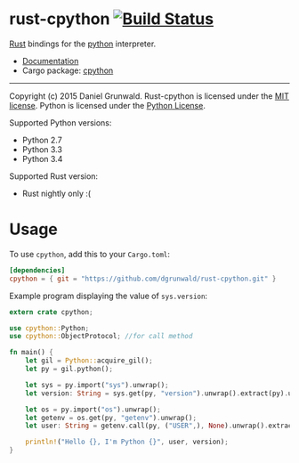 rust-cpython [![Build Status](https://travis-ci.org/dgrunwald/rust-cpython.svg?branch=master)](https://travis-ci.org/dgrunwald/rust-cpython)
====================

[Rust](http://www.rust-lang.org/) bindings for the [python](https://www.python.org/) interpreter.

* [Documentation](http://dgrunwald.github.io/rust-cpython/doc/cpython/)
* Cargo package: [cpython](https://crates.io/crates/cpython)

---

Copyright (c) 2015 Daniel Grunwald.
Rust-cpython is licensed under the [MIT license](http://opensource.org/licenses/MIT).
Python is licensed under the [Python License](https://docs.python.org/2/license.html).

Supported Python versions:
* Python 2.7
* Python 3.3
* Python 3.4

Supported Rust version:
* Rust nightly only :(

# Usage

To use `cpython`, add this to your `Cargo.toml`:

```toml
[dependencies]
cpython = { git = "https://github.com/dgrunwald/rust-cpython.git" }
```

Example program displaying the value of `sys.version`:

```rust
extern crate cpython;

use cpython::Python;
use cpython::ObjectProtocol; //for call method

fn main() {
    let gil = Python::acquire_gil();
    let py = gil.python();

    let sys = py.import("sys").unwrap();
    let version: String = sys.get(py, "version").unwrap().extract(py).unwrap();

    let os = py.import("os").unwrap();
    let getenv = os.get(py, "getenv").unwrap();
    let user: String = getenv.call(py, ("USER",), None).unwrap().extract(py).unwrap();

    println!("Hello {}, I'm Python {}", user, version);
}
```

